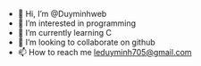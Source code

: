 - 👋 Hi, I’m @Duyminhweb
- 👀 I’m interested in programming 
- 🌱 I’m currently learning C
- 💞️ I’m looking to collaborate on github
- 📫 How to reach me leduyminh705@gmail.com

<!---
Duyminhweb/Duyminhweb is a ✨ special ✨ repository because its `README.md` (this file) appears on your GitHub profile.
You can click the Preview link to take a look at your changes.
--->
